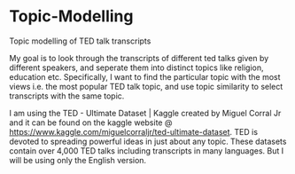 # Topic-Modelling

Topic modelling of TED talk transcripts

My goal is to look through the transcripts of different ted talks given by different speakers, and seperate them into distinct topics like religion, education etc. Specifically, I want to find the particular topic with the most views i.e. the most popular TED talk topic, and use topic similarity to select transcripts with the same topic.

I am using the TED - Ultimate Dataset | Kaggle created by Miguel Corral Jr and it can be found on the kaggle website @ https://www.kaggle.com/miguelcorraljr/ted-ultimate-dataset. TED is devoted to spreading powerful ideas in just about any topic. These datasets contain over 4,000 TED talks including transcripts in many languages. But I will be using only the English version.
